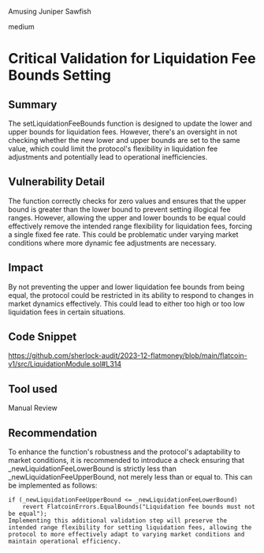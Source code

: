 Amusing Juniper Sawfish

medium

# Critical Validation for Liquidation Fee Bounds Setting

## Summary
The setLiquidationFeeBounds function is designed to update the lower and upper bounds for liquidation fees. However, there's an oversight in not checking whether the new lower and upper bounds are set to the same value, which could limit the protocol's flexibility in liquidation fee adjustments and potentially lead to operational inefficiencies.



## Vulnerability Detail
The function correctly checks for zero values and ensures that the upper bound is greater than the lower bound to prevent setting illogical fee ranges. However, allowing the upper and lower bounds to be equal could effectively remove the intended range flexibility for liquidation fees, forcing a single fixed fee rate. This could be problematic under varying market conditions where more dynamic fee adjustments are necessary.



## Impact
By not preventing the upper and lower liquidation fee bounds from being equal, the protocol could be restricted in its ability to respond to changes in market dynamics effectively. This could lead to either too high or too low liquidation fees in certain situations.


## Code Snippet
https://github.com/sherlock-audit/2023-12-flatmoney/blob/main/flatcoin-v1/src/LiquidationModule.sol#L314

## Tool used

Manual Review

## Recommendation

To enhance the function's robustness and the protocol's adaptability to market conditions, it is recommended to introduce a check ensuring that _newLiquidationFeeLowerBound is strictly less than _newLiquidationFeeUpperBound, not merely less than or equal to. This can be implemented as follows:

```solidity
if (_newLiquidationFeeUpperBound <= _newLiquidationFeeLowerBound)
    revert FlatcoinErrors.EqualBounds("Liquidation fee bounds must not be equal");
Implementing this additional validation step will preserve the intended range flexibility for setting liquidation fees, allowing the protocol to more effectively adapt to varying market conditions and maintain operational efficiency.
```


